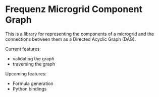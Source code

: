 # Frequenz Microgrid Component Graph

This is a library for representing the components of a microgrid and the
connections between them as a Directed Acyclic Graph (DAG).

Current features:
  - validating the graph
  - traversing the graph

Upcoming features:
  - Formula generation
  - Python bindings
